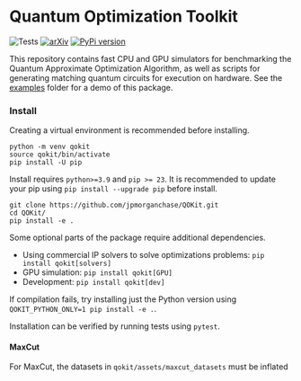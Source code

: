 # Quantum Optimization Toolkit

![Tests](https://github.com/jpmorganchase/QOKit/actions/workflows/qokit-package.yml/badge.svg)
[![arXiv](https://img.shields.io/badge/arXiv-2309.04841-b31b1b.svg?style=plastic)](https://arxiv.org/abs/2309.04841)
[![PyPi version](https://badgen.net/pypi/v/qokit)](https://pypi.org/project/qokit/)

This repository contains fast CPU and GPU simulators for benchmarking the Quantum Approximate Optimization Algorithm, as well as scripts for generating matching quantum circuits for execution on hardware. See the [examples](./examples) folder for a demo of this package.

### Install

Creating a virtual environment is recommended before installing.
```
python -m venv qokit
source qokit/bin/activate
pip install -U pip
```

Install requires `python>=3.9` and `pip >= 23`. It is recommended to update your pip using `pip install --upgrade pip` before install.

```
git clone https://github.com/jpmorganchase/QOKit.git
cd QOKit/
pip install -e .
```

Some optional parts of the package require additional dependencies. 
- Using commercial IP solvers to solve optimizations problems: `pip install qokit[solvers]`
- GPU simulation: `pip install qokit[GPU]`
- Development: `pip install qokit[dev]`


If compilation fails, try installing just the Python version using `QOKIT_PYTHON_ONLY=1 pip install -e .`.

Installation can be verified by running tests using `pytest`.

#### MaxCut

For MaxCut, the datasets in `qokit/assets/maxcut_datasets` must be inflated

